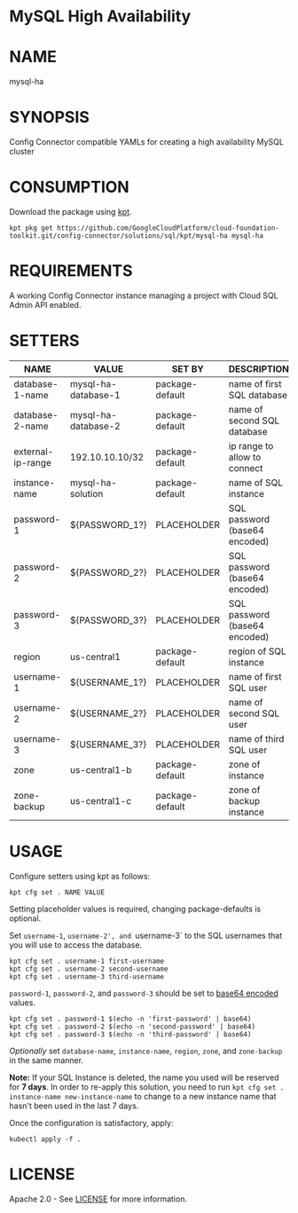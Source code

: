 MySQL High Availability
==================================================
# NAME
  mysql-ha
# SYNOPSIS
  Config Connector compatible YAMLs for creating a high availability MySQL cluster
# CONSUMPTION
  Download the package using [kpt](https://googlecontainertools.github.io/kpt/).
  ```
  kpt pkg get https://github.com/GoogleCloudPlatform/cloud-foundation-toolkit.git/config-connector/solutions/sql/kpt/mysql-ha mysql-ha
  ```
# REQUIREMENTS
  A working Config Connector instance managing a project with Cloud SQL Admin API enabled.
# SETTERS
|       NAME        |        VALUE        |     SET BY      |          DESCRIPTION          | COUNT |
|-------------------|---------------------|-----------------|-------------------------------|-------|
| database-1-name   | mysql-ha-database-1 | package-default | name of first SQL database    | 1     |
| database-2-name   | mysql-ha-database-2 | package-default | name of second SQL database   | 1     |
| external-ip-range | 192.10.10.10/32     | package-default | ip range to allow to connect  | 6     |
| instance-name     | mysql-ha-solution   | package-default | name of SQL instance          | 14    |
| password-1        | ${PASSWORD_1?}      | PLACEHOLDER     | SQL password (base64 encoded) | 1     |
| password-2        | ${PASSWORD_2?}      | PLACEHOLDER     | SQL password (base64 encoded) | 1     |
| password-3        | ${PASSWORD_3?}      | PLACEHOLDER     | SQL password (base64 encoded) | 1     |
| region            | us-central1         | package-default | region of SQL instance        | 5     |
| username-1        | ${USERNAME_1?}      | PLACEHOLDER     | name of first SQL user        | 1     |
| username-2        | ${USERNAME_2?}      | PLACEHOLDER     | name of second SQL user       | 1     |
| username-3        | ${USERNAME_3?}      | PLACEHOLDER     | name of third SQL user        | 1     |
| zone              | us-central1-b       | package-default | zone of instance              | 1     |
| zone-backup       | us-central1-c       | package-default | zone of backup instance       | 4     |
# USAGE
  Configure setters using kpt as follows:
  ```
  kpt cfg set . NAME VALUE
  ```
  Setting placeholder values is required, changing package-defaults is optional.

  Set `username-1`, `username-2', and `username-3` to the SQL usernames that you will use to access the database.
  ```
  kpt cfg set . username-1 first-username
  kpt cfg set . username-2 second-username
  kpt cfg set . username-3 third-username
  ```
  `password-1`, `password-2`, and `password-3` should be set to [base64
encoded](https://kubernetes.io/docs/concepts/configuration/secret/#creating-a-secret-manually)
values.
  ```
  kpt cfg set . password-1 $(echo -n 'first-password' | base64)
  kpt cfg set . password-2 $(echo -n 'second-password' | base64)
  kpt cfg set . password-3 $(echo -n 'third-password' | base64)
  ```
  _Optionally_ set `database-name`, `instance-name`, `region`, `zone`, and
`zone-backup` in the same manner.

  **Note:** If your SQL Instance is deleted, the name you used will be reserved
for **7 days**. In order to re-apply this solution, you need to run
`kpt cfg set . instance-name new-instance-name` to change to a new
instance name that hasn't been used in the last 7 days.
 
  Once the configuration is satisfactory, apply:
  ```
  kubectl apply -f .
  ```
# LICENSE
  Apache 2.0 - See [LICENSE](/LICENSE) for more information.

